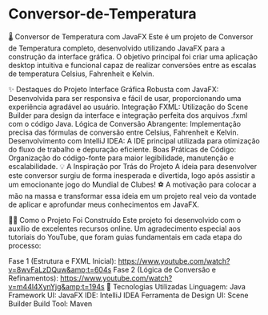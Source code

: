 # Conversor-de-Temperatura
🌡️ Conversor de Temperatura com JavaFX
Este é um projeto de Conversor de Temperatura completo, desenvolvido utilizando JavaFX para a construção da interface gráfica. O objetivo principal foi criar uma aplicação desktop intuitiva e funcional capaz de realizar conversões entre as escalas de temperatura Celsius, Fahrenheit e Kelvin.

✨ Destaques do Projeto
Interface Gráfica Robusta com JavaFX: Desenvolvida para ser responsiva e fácil de usar, proporcionando uma experiência agradável ao usuário.
Integração FXML: Utilização do Scene Builder para design da interface e integração perfeita dos arquivos .fxml com o código Java.
Lógica de Conversão Abrangente: Implementação precisa das fórmulas de conversão entre Celsius, Fahrenheit e Kelvin.
Desenvolvimento com IntelliJ IDEA: A IDE principal utilizada para otimização do fluxo de trabalho e depuração eficiente.
Boas Práticas de Código: Organização do código-fonte para maior legibilidade, manutenção e escalabilidade.
💡 A Inspiração por Trás do Projeto
A ideia para desenvolver este conversor surgiu de forma inesperada e divertida, logo após assistir a um emocionante jogo do Mundial de Clubes! ⚽ A motivação para colocar a mão na massa e transformar essa ideia em um projeto real veio da vontade de aplicar e aprofundar meus conhecimentos em JavaFX.

👨‍💻 Como o Projeto Foi Construído
Este projeto foi desenvolvido com o auxílio de excelentes recursos online. Um agradecimento especial aos tutoriais do YouTube, que foram guias fundamentais em cada etapa do processo:

Fase 1 (Estrutura e FXML Inicial): https://www.youtube.com/watch?v=8wvFaLzDQuw&amp;t=604s
Fase 2 (Lógica de Conversão e Refinamentos): https://www.youtube.com/watch?v=m44l4XynYjg&amp;t=194s
🚀 Tecnologias Utilizadas
Linguagem: Java
Framework UI: JavaFX
IDE: IntelliJ IDEA
Ferramenta de Design UI: Scene Builder
Build Tool: Maven
